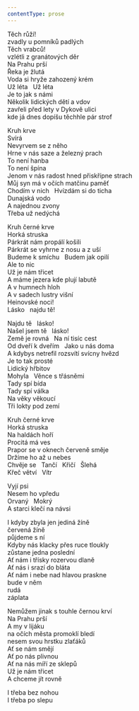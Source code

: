 ```yaml
---
contentType: prose
---
```


Těch růží!  
zvadly u pomníků padlých  
Těch vrabců!  
vzlétli z granátových děr  
Na Prahu prší  
Řeka je žlutá  
Voda si hryže zahozený krém  
Už léta   Už léta  
Je to jak s námi  
Několik lidických dětí a vdov  
zavřeli před lety v Dykově ulici  
kde já dnes dopíšu těchhle pár strof

Kruh krve  
Svírá  
Nevyrvem se z něho  
Hrne v nás saze a železný prach  
To není hanba  
To není špína  
Jenom v nás radost hned přiskřípne strach  
Můj syn má v očích matčinu paměť  
Chodím v nich   Hvízdám si do ticha  
Dunajská vodo  
A najednou zvony  
Třeba už nedýchá

  

Kruh černé krve  
Horká struska  
Párkrát nám propálí košili  
Párkrát se vyhrne z nosu a z uší  
Budeme k smíchu   Budem jak opilí  
Ale to nic  
Už je nám třicet  
A máme jezera kde plují labutě  
A v humnech hloh  
A v sadech lustry višní  
Heinovské noci!  
Lásko   najdu tě!

  

Najdu tě   lásko!  
Našel jsem tě   lásko!  
Země je rovná   Na ní tisíc cest  
Od dveří k dveřím   Jako u nás doma  
A kdybys netrefil rozsvítí svícny hvězd  
Je to tak prosté  
Lidický hřbitov  
Mohyla   Věnce s třásněmi  
Tady spí bída  
Tady spí válka  
Na věky věkoucí  
Tři lokty pod zemí

  

Kruh černé krve  
Horká struska  
Na haldách hoří  
Procitá má ves  
Prapor se v oknech červeně směje  
Držíme ho až u nebes  
Chvěje se   Tančí   Křičí   Šlehá  
Křeč větví   Vítr

  

Vyjí psi  
Nesem ho vpředu  
Orvaný   Mokrý  
A starci klečí na návsi

  

I kdyby zbyla jen jediná žíně  
červená žíně  
půjdeme s ní  
Kdyby nás klacky přes ruce tloukly  
zůstane jedna poslední  
Ať nám i třísky rozervou dlaně  
Ať nás i srazí do bláta  
Ať nám i nebe nad hlavou praskne  
bude v něm  
rudá  
záplata

  

Nemůžem jinak s touhle černou krví  
Na Prahu prší  
A my v lijáku  
na očích města promoklí bledí  
nesem svou hrstku zlaťáků  
Ať se nám smějí  
Ať po nás plivnou  
Ať na nás míří ze sklepů  
Už je nám třicet  
A chceme jít rovně

  

I třeba bez nohou  
I třeba po slepu
